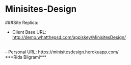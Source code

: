 # Minisites-Design


###Site Replica:

- Client Base URL:  http://demo.whatthepsd.com/appiskey/MinisitesDesign/
<br/>
- Personal URL:  https://minisitesdesign.herokuapp.com/
<br/>
***Rida Bilgrami***
